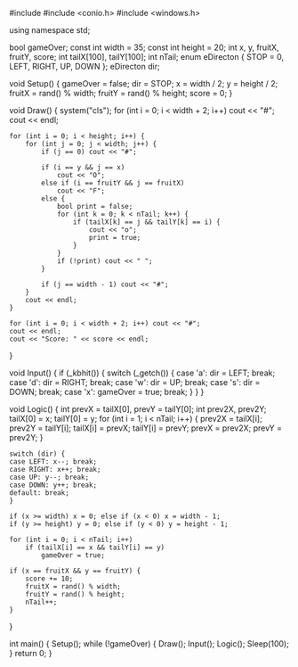 #include <iostream>
#include <conio.h>
#include <windows.h>

using namespace std;

bool gameOver;
const int width = 35;
const int height = 20;
int x, y, fruitX, fruitY, score;
int tailX[100], tailY[100];
int nTail;
enum eDirecton { STOP = 0, LEFT, RIGHT, UP, DOWN };
eDirecton dir;

void Setup() {
    gameOver = false;
    dir = STOP;
    x = width / 2;
    y = height / 2;
    fruitX = rand() % width;
    fruitY = rand() % height;
    score = 0;
}

void Draw() {
    system("cls");
    for (int i = 0; i < width + 2; i++) cout << "#";
    cout << endl;

    for (int i = 0; i < height; i++) {
        for (int j = 0; j < width; j++) {
            if (j == 0) cout << "#";
            
            if (i == y && j == x)
                cout << "O";
            else if (i == fruitY && j == fruitX)
                cout << "F";
            else {
                bool print = false;
                for (int k = 0; k < nTail; k++) {
                    if (tailX[k] == j && tailY[k] == i) {
                        cout << "o";
                        print = true;
                    }
                }
                if (!print) cout << " ";
            }

            if (j == width - 1) cout << "#";
        }
        cout << endl;
    }

    for (int i = 0; i < width + 2; i++) cout << "#";
    cout << endl;
    cout << "Score: " << score << endl;
}

void Input() {
    if (_kbhit()) {
        switch (_getch()) {
        case 'a': dir = LEFT; break;
        case 'd': dir = RIGHT; break;
        case 'w': dir = UP; break;
        case 's': dir = DOWN; break;
        case 'x': gameOver = true; break;
        }
    }
}

void Logic() {
    int prevX = tailX[0], prevY = tailY[0];
    int prev2X, prev2Y;
    tailX[0] = x;
    tailY[0] = y;
    for (int i = 1; i < nTail; i++) {
        prev2X = tailX[i]; prev2Y = tailY[i];
        tailX[i] = prevX; tailY[i] = prevY;
        prevX = prev2X; prevY = prev2Y;
    }

    switch (dir) {
    case LEFT: x--; break;
    case RIGHT: x++; break;
    case UP: y--; break;
    case DOWN: y++; break;
    default: break;
    }

    if (x >= width) x = 0; else if (x < 0) x = width - 1;
    if (y >= height) y = 0; else if (y < 0) y = height - 1;

    for (int i = 0; i < nTail; i++)
        if (tailX[i] == x && tailY[i] == y)
            gameOver = true;

    if (x == fruitX && y == fruitY) {
        score += 10;
        fruitX = rand() % width;
        fruitY = rand() % height;
        nTail++;
    }
}

int main() {
    Setup();
    while (!gameOver) {
        Draw();
        Input();
        Logic();
        Sleep(100);
    }
    return 0;
}
